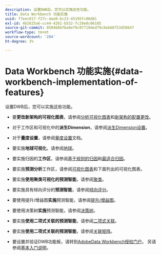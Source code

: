 ```yaml
---
description: 设置DWB后，您可以实施这些功能。
title: Data Workbench 功能实施
uuid: f7eec017-f27c-4ae0-bc23-45195fc08d81
exl-id: 4b2625a6-cc44-4281-b532-fc29e8c06105
source-git-commit: 050468bf6a9ef9c07719ded79c8ab68753d58647
workflow-type: tm+mt
source-wordcount: '284'
ht-degree: 3%

---
```


# Data Workbench 功能实施{#data-workbench-implementation-of-features}

设置DWB后，您可以实施这些功能。

* 要&#x200B;**更改新架构的可视化图表**，请参阅[分析可视化图表](https://experienceleague.adobe.com/docs/data-workbench/using/client/analysis-visualizations/c-analysis-vis.html)和[新架构的配置更改](../../../home/dwb-implement-overview/dwb-implement-deliver/dwb-implement-config-new-schema.md#concept-9aced98e988b48ebbf9e6607c182d0de)。

* 对于工作区和可视化中的&#x200B;**派生Dimension**，请参阅[派生Dimension设置](../../../home/dwb-implement-overview/dwb-implement-deliver/dwb-implement-derived-dims.md#concept-19a5c554ac3e4bc9b86b9aaca5f8cad6)。

* 对于&#x200B;**量度设置**，请参阅[量度设置](../../../home/dwb-implement-overview/dwb-implement-configure/dwb-implement-metric-setup.md#concept-f568a931db5b4b62b7b1e7827c7f7bf6)文档。

* 要实施&#x200B;**地球可视化**，请参阅[地球](https://experienceleague.adobe.com/docs/data-workbench/using/client/analysis-visualizations/globes/c-globes.html)。

* 要实施归因的&#x200B;**工作区**，请参阅[基于规则的归因](https://experienceleague.adobe.com/docs/data-workbench/using/client/attribution-reports/c-rules-attrib.html?lang=en)和[最适合归因](https://experienceleague.adobe.com/docs/data-workbench/using/client/attribution-reports/c-attrib-algorithmic.html?lang=en)。

* 要实施&#x200B;**预测分析**&#x200B;工作区，请参阅[可视化图表](https://experienceleague.adobe.com/docs/data-workbench/using/client/visualizations/c-vis.html)和下面列出的可视化图表。

* 要实施&#x200B;**使用聚类可视化的预测智能**，请参阅[聚类](https://experienceleague.adobe.com/docs/data-workbench/using/client/analysis-visualizations/visitor-cluster/c-visitor-cluster.html?lang=en)。

* 要实施具有倾向评分的&#x200B;**预测智能**，请参阅[倾向评分](https://experienceleague.adobe.com/docs/data-workbench/using/client/analysis-visualizations/visitor-propensity/c-visitor-propensity.html)。

* 要使用提升/增益图&#x200B;**实施**&#x200B;预测智能，请参阅[提升/增益图](https://experienceleague.adobe.com/docs/data-workbench/using/client/analysis-visualizations/visitor-propensity/c-propensity-gain-lift-chart.html)。

* 要使用决策树&#x200B;**实施**&#x200B;预测智能，请参阅[决策树](https://experienceleague.adobe.com/docs/data-workbench/using/client/analysis-visualizations/decision-trees/c-decision-trees.html)。

* 要实施&#x200B;**使用二项式关联的预测智能**，请参阅[二项式关联](https://experienceleague.adobe.com/docs/data-workbench/using/client/analysis-visualizations/correlation-analysis/c-correlation-analysis.html)。

* 要实施&#x200B;**使用二项式关联的预测智能**，请参阅[关联矩阵](https://experienceleague.adobe.com/docs/data-workbench/using/client/analysis-visualizations/correlation-analysis/c-correlation-analysis.html)。

* 要设置并验证DWB功能板，请转到[AdobeData Workbench授权门户](https://license.visualsciences.com/License/#documentation)。 另请参阅[基本入门说明](../../../home/dwb-implement-overview/dwb-implement-provision/dwb-implement-onboarding.md#concept-e93aba41b26a410f959c5ca7f8e33355)。
